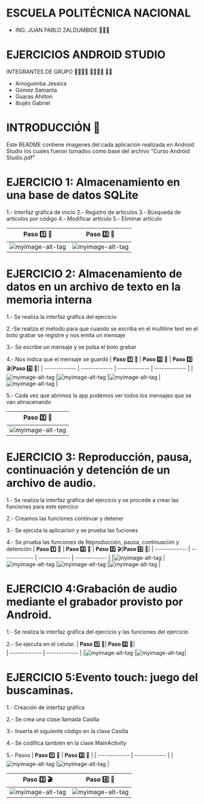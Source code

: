 # ESCUELA POLITÉCNICA NACIONAL

* ING. JUAN PABLO ZALDUMBIDE 👨🏻‍🏫

#  EJERCICIOS ANDROID STUDIO

INTEGRANTES DE GRUPO  👨‍💻👩‍💻 👨‍💻👩‍💻 👨‍💻
- Amoguimba Jessica
- Gómez Samanta
- Guaras Ahilton
- Ibujés Gabriel

# INTRODUCCIÓN  📝

Este README contiene imagenes del cada aplicación realizada en Android Studio los cuales fueron tomados como base del archivo "Curso Android Studio.pdf" 


# EJERCICIO 1: Almacenamiento en una base de datos SQLite
1.- Interfaz gráfica de inicio
2.- Registro de artículos
3.- Búsqueda de artículos por código
4.- Modificar artículo 
5.- Eliminar artículo

| **Paso 1️⃣** :speech_balloon: | **Paso 2️⃣** :bust_in_silhouette: |
| ------------- | ------------- |
|![myimage-alt-tag](https://github.com/Emerick95/Ejercicios_AndroidStudio_Topicos/blob/main/BDDSQLite/CapturasSQLite/Interfaz_Inicio.jpeg) |![myimage-alt-tag](https://github.com/Emerick95/Ejercicios_AndroidStudio_Topicos/blob/main/BDDSQLite/CapturasSQLite/Registro.jpeg)  |

# EJERCICIO 2: Almacenamiento de datos en un archivo de texto en la memoria interna
1.- Se realiza la interfaz gráfica del ejercicio

2.-Se realiza el método para que cuando se escriba en el multiline text en el boto grabar se registre y nos emita un mensaje 

3.- Se escribe un mensaje y se pulsa el boto grabar

4.- Nos indica que el mensaje se guardó
| **Paso 1️⃣** :speech_balloon: | **Paso 2️⃣** :bust_in_silhouette: | **Paso 3️⃣** :clapper:|**Paso 4️⃣** :scroll:|
| ------------- | ------------- | ------------- | ------------- |
|![myimage-alt-tag](https://user-images.githubusercontent.com/49683650/106551652-b01d5c00-64e3-11eb-8313-ffc17de94984.JPG) |![myimage-alt-tag](https://user-images.githubusercontent.com/49683650/106551648-aeec2f00-64e3-11eb-8f78-b0fb7c08f49a.JPG)  |![myimage-alt-tag](https://user-images.githubusercontent.com/49683650/106551651-af84c580-64e3-11eb-8cac-a60e6816330f.png)  |![myimage-alt-tag](https://user-images.githubusercontent.com/49683650/106551653-b01d5c00-64e3-11eb-9b6f-d9e039baaf58.JPG) |

5.- Cada vez que abrimos la app podemos ver todos los mensajes que se van almacenando

| **Paso 5️⃣** :bust_in_silhouette:| 
| ------------- |
|![myimage-alt-tag](https://github.com/JESSICAAMOGUIMBA/Imagenes_ejercicios/blob/main/Imagenes/Respuesta_e2.jpeg)|

# EJERCICIO 3: Reproducción, pausa, continuación y detención de un archivo de audio.
1.- Se realiza la interfaz gráfica del ejercicio y se procede a crear las funciones para este ejercico

2.- Creamos las funciones continuar y detener

3.- Se ejecuta la aplicacion y se prueba las fuciones

4.- Se prueba las funciones de Reproducción, pausa, continuación y detención
| **Paso 1️⃣** :speech_balloon: | **Paso 2️⃣** :bust_in_silhouette: | **Paso 3️⃣** :clapper:|**Paso 4️⃣** :scroll:|
| ------------- | ------------- | ------------- | ------------- |
|![myimage-alt-tag](https://github.com/JESSICAAMOGUIMBA/Imagenes_ejercicios/blob/main/Imagenes/Imagen%20ejercicio3.1.jpeg) |![myimage-alt-tag](https://github.com/JESSICAAMOGUIMBA/Imagenes_ejercicios/blob/main/Imagenes/Imagen%20ejercicio3.2.jpeg)  |![myimage-alt-tag](https://github.com/JESSICAAMOGUIMBA/Imagenes_ejercicios/blob/main/Imagenes/Resultado2.jpeg)  |![myimage-alt-tag](https://github.com/JESSICAAMOGUIMBA/Imagenes_ejercicios/blob/main/Imagenes/Resultados1.jpeg) |

# EJERCICIO 4:Grabación de audio mediante el grabador provisto por Android.
1.- Se realiza la interfaz gráfica del ejercicio  y las funciones del ejercicio

2.- Se ejecuta en el celular.
| **Paso 1️⃣** :bust_in_silhouette:| **Paso 2️⃣** :bust_in_silhouette:|  
| ------------- | ------------- |
|![myimage-alt-tag](https://github.com/JESSICAAMOGUIMBA/Imagenes_ejercicios/blob/main/Imagenes/CodigoUsado%20ejercicio4.jpeg) |![myimage-alt-tag](https://github.com/JESSICAAMOGUIMBA/Imagenes_ejercicios/blob/main/Imagenes/Resultado%20ejercicio4.jpeg)|


# EJERCICIO 5:Evento touch: juego del buscaminas.
1.- Creación de interfaz gráfica

2.- Se crea una clase llamada Casilla

3.- Inserta el siguiente código en la clase Casilla

4.- Se codifica también en la clase MainActivity

5.- Pasos
| **Paso 1️⃣** :speech_balloon: | **Paso 2️⃣** :bust_in_silhouette: |
| ------------- | ------------- |
|![myimage-alt-tag](https://github.com/Emerick95/Ejercicios_AndroidStudio_Topicos/blob/main/Juego_Buscaminas/Capturas/Clase_Casilla.PNG) |![myimage-alt-tag](https://github.com/Emerick95/Ejercicios_AndroidStudio_Topicos/blob/main/Juego_Buscaminas/Capturas/Clase_Main.PNG)  |


| **Paso 3️⃣** :clapper:|**Paso 4️⃣** :scroll:|
| ------------- | ------------- |
|![myimage-alt-tag](https://github.com/Emerick95/Ejercicios_AndroidStudio_Topicos/blob/main/Juego_Buscaminas/Capturas/Inicio.jpeg)  |![myimage-alt-tag](https://github.com/Emerick95/Ejercicios_AndroidStudio_Topicos/blob/main/Juego_Buscaminas/Capturas/Ganaste.jpeg) |
